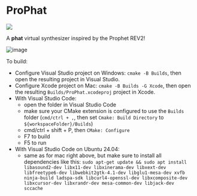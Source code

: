 # Pro**Phat**

[![](https://github.com/vberthiaume/ProPhat/actions/workflows/build_and_test.yml/badge.svg)](https://github.com/vberthiaume/ProPhat/actions)

A **phat** virtual synthesizer inspired by the Prophet REV2!

![image](https://github.com/vberthiaume/ProPhat/assets/3721265/09299357-186f-4edf-92af-c5df1645bcc9)

To build:
- Configure Visual Studio project on Windows: `cmake -B Builds`, then open the resulting project in Visual Studio.
- Configure Xcode project on Mac: `cmake -B Builds -G Xcode`, then open the resulting `Builds/ProPhat.xcodeproj` project in Xcode.
- With Visual Studio Code:
    - open the folder in Visual Studio Code
    - make sure your CMake extension is configured to use the `Builds` folder (`cmd/ctrl + ,`, then set `Cmake: Build Directory` to `${workspaceFolder}/Builds`)
    - cmd/ctrl + shift + P, then `CMake: Configure`
    - F7 to build
    - F5 to run
- With Visual Studio Code on Ubuntu 24.04:
    - same as for mac right above, but make sure to install all dependencies like this: `sudo apt-get update && sudo apt install libasound2-dev libx11-dev libxinerama-dev libxext-dev libfreetype6-dev libwebkit2gtk-4.1-dev libglu1-mesa-dev xvfb ninja-build ladspa-sdk libcurl4-openssl-dev libxcomposite-dev libxcursor-dev libxrandr-dev mesa-common-dev libjack-dev sccache`
